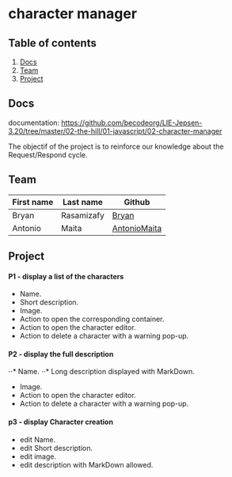 # character manager
## Table of contents

1. [Docs](#docs)
1. [Team](#Team)
1. [Project](#Project)

<a name="quick-start" ></a>
## Docs

documentation: https://github.com/becodeorg/LIE-Jepsen-3.20/tree/master/02-the-hill/01-javascript/02-character-manager

The objectif of the project is to reinforce our knowledge about the Request/Respond cycle.


<a name="Team" ></a>
## Team

| First name | Last name | Github |
|---|---|---|
|Bryan|Rasamizafy|<a href="https://github.com/RasamizafyB">Bryan</a>
|Antonio|Maita|<a href="https://github.com/AntonioMaita">AntonioMaita</a>

<a name="Project" ></a>
## Project


#### P1 - display a list of the characters
  * Name.
  * Short description.
  * Image.
  * Action to open the corresponding container.
  * Action to open the character editor.
  * Action to delete a character with a warning pop-up.
#### P2 - display the full description
⋅⋅* Name.
⋅⋅* Long description displayed with MarkDown.
  * Image.
  * Action to open the character editor.
  * Action to delete a character with a warning pop-up.
#### p3 - display Character creation
  * edit Name.
  * edit Short description.
  * edit image.
  * edit description with MarkDown allowed.
